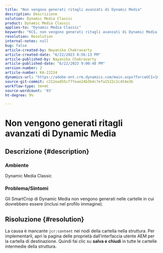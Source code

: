 ```yaml
---
title: "Non vengono generati ritagli avanzati di Dynamic Media"
description: Descrizione
solution: Dynamic Media Classic
product: Dynamic Media Classic
applies-to: "Dynamic Media Classic"
keywords: "KCS, non vengono generati ritagli avanzati di Dynamic Media, "
resolution: Resolution
internal-notes: null
bug: false
article-created-by: Nayanika Chakravarty
article-created-date: "6/22/2023 8:56:13 PM"
article-published-by: Nayanika Chakravarty
article-published-date: "6/22/2023 9:00:48 PM"
version-number: 2
article-number: KA-22224
dynamics-url: "https://adobe-ent.crm.dynamics.com/main.aspx?forceUCI=1&pagetype=entityrecord&etn=knowledgearticle&id=31c3c432-3f11-ee11-8f6d-6045bd006d92"
source-git-commit: c212ead55cf7feae24b3b4c7efa1522c1c454e3b
workflow-type: tm+mt
source-wordcount: '93'
ht-degree: 9%

---
```


# Non vengono generati ritagli avanzati di Dynamic Media

## Descrizione {#description}


### Ambiente

Dynamic Media Classic

### Problema/Sintomi

Gli SmartCrop di Dynamic Media non vengono generati nelle cartelle in cui dovrebbero essere (inclusi nel profilo immagine).


## Risoluzione {#resolution}


La causa è mancante `jcr:content` nei nodi della cartella nella struttura. Per implementarli, apri la pagina delle proprietà dall’interfaccia utente AEM per la cartella di destinazione. Quindi fai clic su <b>salva e chiudi</b> in tutte le cartelle intermedie della struttura.
